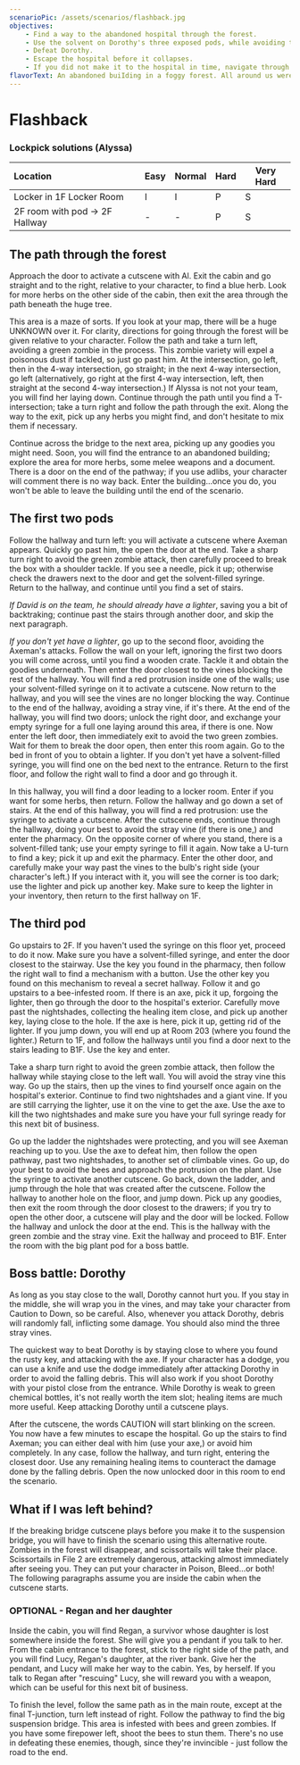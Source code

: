 ```yaml
---
scenarioPic: /assets/scenarios/flashback.jpg
objectives:
    - Find a way to the abandoned hospital through the forest.
    - Use the solvent on Dorothy's three exposed pods, while avoiding the Axeman.
    - Defeat Dorothy.
    - Escape the hospital before it collapses.
    - If you did not make it to the hospital in time, navigate through the forest to find a large bridge.
flavorText: An abandoned buiIding in a foggy forest. All around us were the echoes of some forgotten tragedy. Enveloped in evil, we pressed onward.
---
```

# Flashback

<ScenarioOverviewCard/>

### Lockpick solutions (Alyssa)

Location|Easy|Normal|Hard|Very Hard
:---|---|---|---|---
Locker in 1F Locker Room|I|I|P|S
2F room with pod &#8594; 2F Hallway|-|-|P|S

## The path through the forest

Approach the door to activate a cutscene with Al. Exit the cabin and go straight and to the right, relative to your character, to find a blue herb. Look for more herbs on the other side of the cabin, then exit the area through the path beneath the huge tree.

This area is a maze of sorts. If you look at your map, there will be a huge UNKNOWN over it. For clarity, directions for going through the forest will be given relative to your character. Follow the path and take a turn left, avoiding a green zombie in the process. This zombie variety will expel a poisonous dust if tackled, so just go past him. At the intersection, go left, then in the 4-way intersection, go straight; in the next 4-way intersection, go left (alternatively, go right at the first 4-way intersection, left, then straight at the second 4-way intersection.) If Alyssa is not not your team, you will find her laying down. Continue through the path until you find a T-intersection; take a turn right and follow the path through the exit. Along the way to the exit, pick up any herbs you might find, and don't hesitate to mix them if necessary.

Continue across the bridge to the next area, picking up any goodies you might need. Soon, you will find the entrance to an abandoned building; explore the area for more herbs, some melee weapons and a document. There is a door on the end of the pathway; if you use adlibs, your character will comment there is no way back. Enter the building...once you do, you won't be able to leave the building until the end of the scenario.

## The first two pods

Follow the hallway and turn left: you will activate a cutscene where Axeman appears. Quickly go past him, the open the door at the end. Take a sharp turn right to avoid the green zombie attack, then carefully proceed to break the box with a shoulder tackle. If you see a needle, pick it up; otherwise check the drawers next to the door and get the solvent-filled syringe. Return to the hallway, and continue until you find a set of stairs.

*If David is on the team, he should already have a lighter*, saving you a bit of backtraking; continue past the stairs through another door, and skip the next paragraph.

*If you don't yet have a lighter*, go up to the second floor, avoiding the Axeman's attacks. Follow the wall on your left, ignoring the first two doors you will come across, until you find a wooden crate. Tackle it and obtain the goodies underneath. Then enter the door closest to the vines blocking the rest of the hallway. You will find a red protrusion inside one of the walls; use your solvent-filled syringe on it to activate a cutscene. Now return to the hallway, and you will see the vines are no longer blocking the way. Continue to the end of the hallway, avoiding a stray vine, if it's there. At the end of the hallway, you will find two doors; unlock the right door, and exchange your empty syringe for a full one laying around this area, if there is one. Now enter the left door, then immediately exit to avoid the two green zombies. Wait for them to break the door open, then enter this room again. Go to the bed in front of you to obtain a lighter. If you don't yet have a solvent-filled syringe, you will find one on the bed next to the entrance. Return to the first floor, and follow the right wall to find a door and go through it.

In this hallway, you will find a door leading to a locker room. Enter if you want for some herbs, then return. Follow the hallway and go down a set of stairs. At the end of this hallway, you will find a red protrusion: use the syringe to activate a cutscene. After the cutscene ends, continue through the hallway, doing your best to avoid the stray vine (if there is one,) and enter the pharmacy. On the opposite corner of where you stand, there is a solvent-filled tank; use your empty syringe to fill it again. Now take a U-turn to find a key; pick it up and exit the pharmacy. Enter the other door, and carefully make your way past the vines to the bulb's right side (your character's left.) If you interact with it, you will see the corner is too dark; use the lighter and pick up another key. Make sure to keep the lighter in your inventory, then return to the first hallway on 1F.

## The third pod

Go upstairs to 2F. If you haven't used the syringe on this floor yet, proceed to do it now. Make sure you have a solvent-filled syringe, and enter the door closest to the stairway. Use the key you found in the pharmacy, then follow the right wall to find a mechanism with a button. Use the other key you found on this mechanism to reveal a secret hallway. Follow it and go upstairs to a bee-infested room. If there is an axe, pick it up, forgoing the lighter, then go through the door to the hospital's exterior. Carefully move past the nightshades, collecting the healing item close, and pick up another key, laying close to the hole. If the axe is here, pick it up, getting rid of the lighter. If you jump down, you will end up at Room 203 (where you found the lighter.) Return to 1F, and follow the hallways until you find a door next to the stairs leading to B1F. Use the key and enter.

Take a sharp turn right to avoid the green zombie attack, then follow the hallway while staying close to the left wall. You will avoid the stray vine this way. Go up the stairs, then up the vines to find yourself once again on the hospital's exterior. Continue to find two nightshades and a giant vine. If you are still carrying the lighter, use it on the vine to get the axe. Use the axe to kill the two nightshades and make sure you have your full syringe ready for this next bit of business.

Go up the ladder the nightshades were protecting, and you will see Axeman reaching up to you. Use the axe to defeat him, then follow the open pathway, past two nightshades, to another set of climbable vines. Go up, do your best to avoid the bees and approach the protrusion on the plant. Use the syringe to activate another cutscene. Go back, down the ladder, and jump through the hole that was created after the cutscene. Follow the hallway to another hole on the floor, and jump down. Pick up any goodies, then exit the room through the door closest to the drawers; if you try to open the other door, a cutscene will play and the door will be locked. Follow the hallway and unlock the door at the end. This is the hallway with the green zombie and the stray vine. Exit the hallway and proceed to B1F. Enter the room with the big plant pod for a boss battle.

## Boss battle: Dorothy

As long as you stay close to the wall, Dorothy cannot hurt you. If you stay in the middle, she will wrap you in the vines, and may take your character from Caution to Down, so be careful. Also, whenever you attack Dorothy, debris will randomly fall, inflicting some damage. You should also mind the three stray vines.

The quickest way to beat Dorothy is by staying close to where you found the rusty key, and attacking with the axe. If your character has a dodge, you can use a knife and use the dodge immediately after attacking Dorothy in order to avoid the falling debris. This will also work if you shoot Dorothy with your pistol close from the entrance. While Dorothy is weak to green chemical bottles, it's not really worth the item slot; healing items are much more useful. Keep attacking Dorothy until a cutscene plays.

After the cutscene, the words CAUTION will start blinking on the screen. You now have a few minutes to escape the hospital. Go up the stairs to find Axeman; you can either deal with him (use your axe,) or avoid him completely. In any case, follow the hallway, and turn right, entering the closest door. Use any remaining healing items to counteract the damage done by the falling debris. Open the now unlocked door in this room to end the scenario.

## What if I was left behind?

If the breaking bridge cutscene plays before you make it to the suspension bridge, you will have to finish the scenario using this alternative route. Zombies in the forest will disappear, and scissortails will take their place. Scissortails in File 2 are extremely dangerous, attacking almost immediately after seeing you. They can put your character in Poison, Bleed...or both! The following paragraphs assume you are inside the cabin when the cutscene starts.

### OPTIONAL - Regan and her daughter

Inside the cabin, you will find Regan, a survivor whose daughter is lost somewhere inside the forest. She will give you a pendant if you talk to her. From the cabin entrance to the forest, stick to the right side of the path, and you will find Lucy, Regan's daughter, at the river bank. Give her the pendant, and Lucy will make her way to the cabin. Yes, by herself. If you talk to Regan after "rescuing" Lucy, she will reward you with a weapon, which can be useful for this next bit of business.

To finish the level, follow the same path as in the main route, except at the final T-junction, turn left instead of right. Follow the pathway to find the big suspension bridge. This area is infested with bees and green zombies. If you have some firepower left, shoot the bees to stun them. There's no use in defeating these enemies, though, since they're invincible - just follow the road to the end.